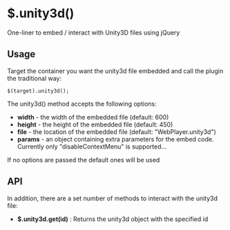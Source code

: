 # $.unity3d()

One-liner to embed / interact with Unity3D files using jQuery 

## Usage 

Target the container you want the unity3d file embedded and call the plugin the traditional way: 
```
$(target).unity3d(); 
```
The unity3d() method accepts the following options:

* **width** - the width of the embedded file (default: 600)
* **height** - the height of the embedded file (default: 450)
* **file** - the location of the embedded file (default: "WebPlayer.unity3d")
* **params** - an object containing extra parameters for the embed code. Currently only "disableContextMenu" is supported...

If no options are passed the default ones will be used

## API 

In addition, there are a set number of methods to interact with the unity3d file: 

* **$.unity3d.get(id)** : Returns the unity3d object with the specified id


